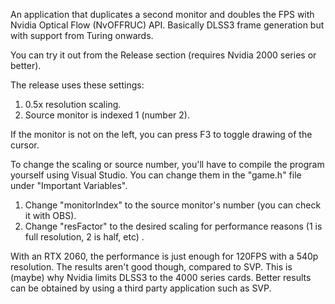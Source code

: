An application that duplicates a second monitor and doubles the FPS with Nvidia Optical Flow (NvOFFRUC) API. Basically DLSS3 frame generation but with support from Turing onwards.

You can try it out from the Release section (requires Nvidia 2000 series or better).

The release uses these settings:
1. 0.5x resolution scaling.
2. Source monitor is indexed 1 (number 2).

If the monitor is not on the left, you can press F3 to toggle drawing of the cursor.

To change the scaling or source number, you'll have to compile the program yourself using Visual Studio.
You can change them in the "game.h" file under "Important Variables".

1. Change "monitorIndex" to the source monitor's number (you can check it with OBS).
2. Change "resFactor" to the desired scaling for performance reasons (1 is full resolution, 2 is half, etc) .

With an RTX 2060, the performance is just enough for 120FPS with a 540p resolution. The results aren't good though, compared to SVP. This is (maybe) why Nvidia limits DLSS3 to the 4000 series cards. Better results can be obtained by using a third party application such as SVP.